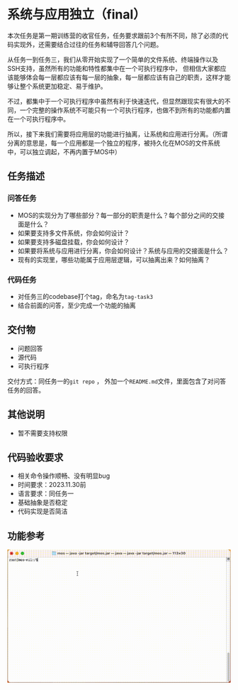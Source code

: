 # 系统与应用独立（final）
本次任务是第一期训练营的收官任务，任务要求跟前3个有所不同，除了必须的代码实现外，还需要结合过往的任务和辅导回答几个问题。

从任务一到任务三，我们从零开始实现了一个简单的文件系统、终端操作以及SSH支持，虽然所有的功能和特性都集中在一个可执行程序中，
但相信大家都应该能够体会每一层都应该有每一层的抽象，每一层都应该有自己的职责，这样才能够让整个系统更加稳定、易于维护。

不过，都集中于一个可执行程序中虽然有利于快速迭代，但显然跟现实有很大的不同，一个完整的操作系统不可能只有一个可执行程序，也做不到所有的功能都内置在一个可执行程序中。

所以，接下来我们需要将应用层的功能进行抽离，让系统和应用进行分离。（所谓分离的意思是，每一个应用都是一个独立的程序，被持久化在MOS的文件系统中，可以独立调起，不再内置于MOS中）


## 任务描述
### 问答任务
- MOS的实现分为了哪些部分？每一部分的职责是什么？每个部分之间的交接面是什么？
- 如果要支持多文件系统，你会如何设计？
- 如果要支持多磁盘挂载，你会如何设计？
- 如果要将系统与应用进行分离，你会如何设计？系统与应用的交接面是什么？
- 现有的实现里，哪些功能属于应用层逻辑，可以抽离出来？如何抽离？

### 代码任务
- 对任务三的codebase打个tag，命名为`tag-task3`
- 结合前面的问答，至少完成一个功能的抽离

## 交付物
- 问题回答
- 源代码
- 可执行程序

交付方式：同任务一的`git repo` ， 外加一个`README.md`文件，里面包含了对问答任务的回答。

## 其他说明
- 暂不需要支持权限

## 代码验收要求
- 相关命令操作顺畅、没有明显bug
- 时间要求：2023.11.30前
- 语言要求：同任务一
- 基础抽象是否稳定
- 代码实现是否简洁

## 功能参考
![./docs/demo4.gif](./docs/demo4.gif)
